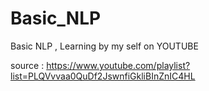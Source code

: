 # Basic_NLP
Basic NLP , Learning by my self on YOUTUBE


source : https://www.youtube.com/playlist?list=PLQVvvaa0QuDf2JswnfiGkliBInZnIC4HL
